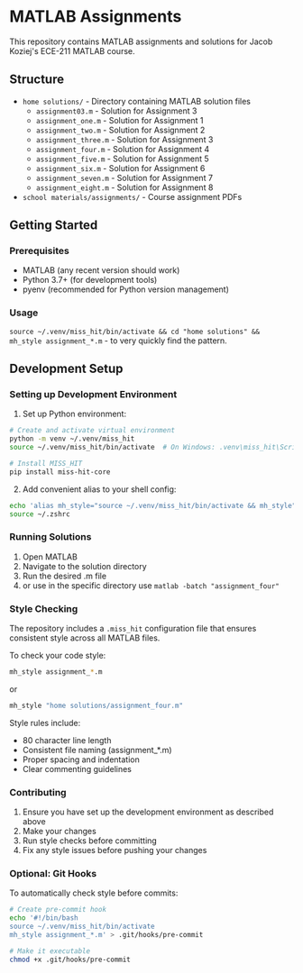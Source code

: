 # MATLAB Assignments

This repository contains MATLAB assignments and solutions for Jacob Koziej's ECE-211 MATLAB course.

## Structure

- `home solutions/` - Directory containing MATLAB solution files
  - `assignment03.m` - Solution for Assignment 3
  - `assignment_one.m` - Solution for Assignment 1
  - `assignment_two.m` - Solution for Assignment 2
  - `assignment_three.m` - Solution for Assignment 3
  - `assignment_four.m` - Solution for Assignment 4
  - `assignment_five.m` - Solution for Assignment 5
  - `assignment_six.m` - Solution for Assignment 6
  - `assignment_seven.m` - Solution for Assignment 7
  - `assignment_eight.m` - Solution for Assignment 8
- `school materials/assignments/` - Course assignment PDFs

## Getting Started

### Prerequisites

- MATLAB (any recent version should work)
- Python 3.7+ (for development tools)
- pyenv (recommended for Python version management)

### Usage

`source ~/.venv/miss_hit/bin/activate && cd "home solutions" && mh_style assignment_*.m` - to very quickly find the pattern.

## Development Setup

### Setting up Development Environment

1. Set up Python environment:
```bash
# Create and activate virtual environment
python -m venv ~/.venv/miss_hit
source ~/.venv/miss_hit/bin/activate  # On Windows: .venv\miss_hit\Scripts\activate

# Install MISS_HIT
pip install miss-hit-core
```

2. Add convenient alias to your shell config:
```bash
echo 'alias mh_style="source ~/.venv/miss_hit/bin/activate && mh_style"' >> ~/.zshrc
source ~/.zshrc
```

### Running Solutions

1. Open MATLAB
2. Navigate to the solution directory
3. Run the desired .m file
4. or use in the specific directory use `matlab -batch "assignment_four"`

### Style Checking

The repository includes a `.miss_hit` configuration file that ensures consistent style across all MATLAB files.

To check your code style:
```bash
mh_style assignment_*.m
```
or
```bash
mh_style "home solutions/assignment_four.m"
```

Style rules include:
- 80 character line length
- Consistent file naming (assignment_*.m)
- Proper spacing and indentation
- Clear commenting guidelines

### Contributing

1. Ensure you have set up the development environment as described above
2. Make your changes
3. Run style checks before committing
4. Fix any style issues before pushing your changes

### Optional: Git Hooks

To automatically check style before commits:
```bash
# Create pre-commit hook
echo '#!/bin/bash
source ~/.venv/miss_hit/bin/activate
mh_style assignment_*.m' > .git/hooks/pre-commit

# Make it executable
chmod +x .git/hooks/pre-commit
```
